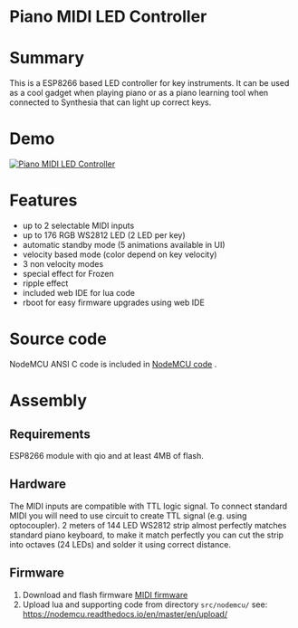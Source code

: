 # **Piano MIDI LED Controller** #

# Summary

This is a ESP8266 based LED controller for key instruments.
It can be used as a cool gadget when playing piano or as a piano learning tool when connected to Synthesia that can light up correct keys.

# Demo

[![Piano MIDI LED Controller](https://img.youtube.com/vi/5f_Rrz4XK5c/0.jpg)](https://www.youtube.com/watch?v=5f_Rrz4XK5c)

# Features

- up to 2 selectable MIDI inputs
- up to 176 RGB WS2812 LED (2 LED per key)
- automatic standby mode (5 animations available in UI)
- velocity based mode (color depend on key velocity)
- 3 non velocity modes
- special effect for Frozen
- ripple effect
- included web IDE for lua code
- rboot for easy firmware upgrades using web IDE

# Source code

NodeMCU ANSI C code is included in [NodeMCU code](https://github.com/NodeMCUProjects/nodemcu-firmware/tree/midi) .

# Assembly

## Requirements

ESP8266 module with qio and at least 4MB of flash.

## Hardware

The MIDI inputs are compatible with TTL logic signal. To connect standard MIDI you will need to use circuit to create TTL signal (e.g. using optocoupler).
2 meters of 144 LED WS2812 strip almost perfectly matches standard piano keyboard, to make it match perfectly you can cut the strip into octaves (24 LEDs) and solder it using correct distance.


## Firmware

1. Download and flash firmware [MIDI firmware](https://github.com/NodeMCUProjects/nodemcu-firmware/releases/tag/midiPoC)
2. Upload lua and supporting code from directory `src/nodemcu/` see: https://nodemcu.readthedocs.io/en/master/en/upload/
